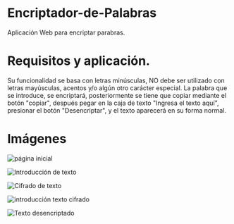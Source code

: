 # Encriptador-de-Palabras
Aplicación Web para encriptar parabras.


# Requisitos y aplicación.
Su funcionalidad se basa con letras minúsculas, NO debe ser utilizado con letras mayúsculas, acentos y/o algún otro carácter especial.
La palabra que se introduce, se encriptará, posteriormente se tiene que copiar mediante el botón "copiar", después pegar en la caja de texto "Ingresa el texto aquí", presionar el botón "Desencriptar", y el texto aparecerá en su forma normal. 

# Imágenes

![página inicial](https://github.com/user-attachments/assets/49568f57-927f-43ef-8f22-47578c577d98)

![Introducción de texto](https://github.com/user-attachments/assets/7e06031f-ec9b-4fd2-81ee-e05509ab4566)

![Cifrado de texto](https://github.com/user-attachments/assets/82114b99-d925-45d0-8080-844cb3f0a541)

![introducción texto cifrado](https://github.com/user-attachments/assets/1cdc42bd-d0cc-4039-a274-b5107f0fcab5)

![Texto desencriptado](https://github.com/user-attachments/assets/1e332a09-e975-4bf7-a721-d603a10b31c8)





